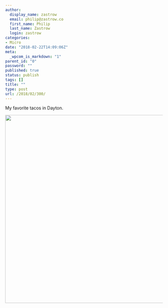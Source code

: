 ```yaml
---
author:
  display_name: zastrow
  email: philip@zastrow.co
  first_name: Philip
  last_name: Zastrow
  login: zastrow
categories:
- Micro
date: "2018-02-22T14:09:06Z"
meta:
  _wpcom_is_markdown: "1"
parent_id: "0"
password: ""
published: true
status: publish
tags: []
title: ""
type: post
url: /2018/02/300/
---
```

<p>My favorite tacos in Dayton.</p>
<p><img src="{{ site.baseurl }}/assets/2018/02/78eb3aee2965499b947b2669fb3e9aa9.jpg" width="600" height="600" /></p>
